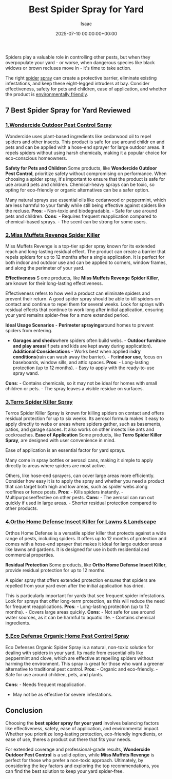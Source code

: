 ﻿---
title: Best Spider Spray for Yard
description: Spiders play a valuable role in controlling other pests, but when they overpopulate your yard - or worse, when dangerous species like black widows or brown...
slug: /best-spider-spray-for-yard/
date: 2025-07-10 00:00:00+00:00
lastmod: 2025-07-10 00:00:00+03:00
author: Isaac
categories:
- Product Reviews
- Spiders
tags:
- product-reviews
- spider
- spray
layout: post
---

Spiders play a valuable role in controlling other pests, but when they overpopulate your yard - or worse, when dangerous species like black widows or brown recluses move in - it's time to take action.

The right [spider](https://pestpolicy.com/best-spider-spray-for-indoors/) [spray](https://pestpolicy.com/best-roach-spray/) can create a protective barrier, eliminate existing infestations, and keep these eight-legged intruders at bay. Consider effectiveness, safety for pets and children, ease of application, and whether the product is [environmentally friendly](https://pestpolicy.com/best-spider-traps/).

##  7 Best Spider Spray for Yard Reviewed

###  [1.**Wondercide Outdoor Pest Control Spray**](https://www.amazon.com/dp/B074HZHPD9/?tag=p-policy-20)

Wondercide uses plant-based ingredients like cedarwood oil to repel spiders and other insects. This product is safe for use around childr en and pets and can be applied with a hose-end sprayer for large outdoor areas. It repels spiders without using harsh chemicals, making it a popular choice for eco-conscious homeowners.

**Safety for Pets and Children** Some products, like **Wondercide Outdoor Pest Control**, prioritize safety without compromising on performance. When choosing a spider spray, it's important to ensure that the product is safe for use around pets and children. Chemical-heavy sprays can be toxic, so opting for eco-friendly or organic alternatives can be a safer option.

Many natural sprays use essential oils like cedarwood or peppermint, which are less harmful to your family while still being effective against spiders like the recluse. **Pros**: - Non-toxic and biodegradable. - Safe for use around pets and children. **Cons**: - Requires frequent reapplication compared to chemical-based sprays. - The scent can be strong for some users.

###  [2.**Miss Muffets Revenge Spider Killer**](https://www.amazon.com/dp/B00FGIJXK4/?tag=p-policy-20)

Miss Muffets Revenge is a top-tier spider spray known for its extended reach and long-lasting residual effect. The product can create a barrier that repels spiders for up to 12 months after a single application. It is perfect for both indoor and outdoor use and can be applied to corners, window frames, and along the perimeter of your yard.

**Effectiveness** S ome products, like **Miss Muffets Revenge** **Spider Killer**, are known for their long-lasting effectiveness.

Effectiveness refers to how well a product can eliminate spiders and prevent their return. A good spider spray should be able to kill spiders on contact and continue to repel them for several weeks. Look for sprays with residual effects that continue to work long after initial application, ensuring your yard remains spider-free for a more extended period.

**Ideal Usage Scenarios** - **Perimeter spraying**around homes to prevent spiders from entering.

- **Garages and sheds**where spiders often build webs. - **Outdoor furniture and play areas**(if pets and kids are kept away during application). **Additional Considerations** - Works best when applied in**dry conditions**(rain can wash away the barrier). - For**indoor use**, focus on baseboards, window sills, and attic spaces. **Pros**: - Long-lasting protection (up to 12 months). - Easy to apply with the ready-to-use spray wand.

**Cons**: - Contains chemicals, so it may not be ideal for homes with small children or pets. - The spray leaves a visible residue on surfaces.

###  [3.**Terro Spider Killer Spray**](https://www.amazon.com/dp/B008CH3Y9C/?tag=p-policy-20)

Terros Spider Killer Spray is known for killing spiders on contact and offers residual protection for up to six weeks. Its aerosol formula makes it easy to apply directly to webs or areas where spiders gather, such as basements, patios, and garage spaces. It also works on other insects like ants and cockroaches. **Ease of Application** Some products, like **Terro Spider Killer Spray**, are designed with user convenience in mind.

Ease of application is an essential factor for yard sprays.

Many come in spray bottles or aerosol cans, making it simple to apply directly to areas where spiders are most active.

Others, like hose-end sprayers, can cover large areas more efficiently. Consider how easy it is to apply the spray and whether you need a product that can target both high and low areas, such as spider webs along rooflines or fence posts. **Pros**: - Kills spiders instantly. - Multipurposeeffective on other pests. **Cons**: - The aerosol can run out quickly if used in large areas. - Shorter residual protection compared to other products.

###  [4.**Ortho Home Defense Insect Killer for Lawns & Landscape**](https://www.amazon.com/dp/B01JIRKIRK/?tag=p-policy-20)

Orthos Home Defense is a versatile spider killer that protects against a wide range of pests, including spiders. It offers up to 12 months of protection and comes with a hose-end sprayer that makes it ideal for large outdoor areas like lawns and gardens. It is designed for use in both residential and commercial properties.

**Residual Protection** Some products, like **Ortho Home Defense Insect Killer**, provide residual protection for up to 12 months.

A spider spray that offers extended protection ensures that spiders are repelled from your yard even after the initial application has dried.

This is particularly important for yards that see frequent spider infestations. Look for sprays that offer long-term protection, as this will reduce the need for frequent reapplications. **Pros**: - Long-lasting protection (up to 12 months). - Covers large areas quickly. **Cons**: - Not safe for use around water sources, as it can be harmful to aquatic life. - Contains chemical ingredients.

###  [5.**Eco Defense Organic Home Pest Control Spray**](https://www.amazon.com/dp/B00ZNHYEFM/?tag=p-policy-20)

Eco Defenses Organic Spider Spray is a natural, non-toxic solution for dealing with spiders in your yard. Its made from essential oils like peppermint and clove, which are effective at repelling spiders without harming the environment. This spray is great for those who want a greener alternative to traditional pest control. **Pros**: - Organic and eco-friendly. - Safe for use around children, pets, and plants.

**Cons**: - Needs frequent reapplication.

- May not be as effective for severe infestations.

##  Conclusion

Choosing the **best spider spray for your yard** involves balancing factors like effectiveness, safety, ease of application, and environmental impact. Whether you prioritize long-lasting protection, eco-friendly ingredients, or ease of use, theres a product out there that fits your needs.

For extended coverage and professional-grade results, **Wondercide Outdoor Pest Control** is a solid option, while **Miss Muffets Revenge** is perfect for those who prefer a non-toxic approach. Ultimately, by considering the key factors and exploring the top recommendations, you can find the best solution to keep your yard spider-free.

